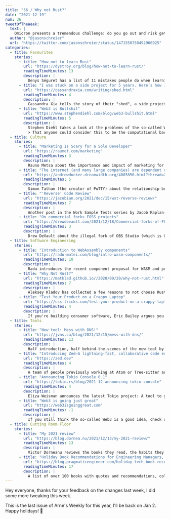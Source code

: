 ```yaml
---
title: "36 / Why not Rust?"
date: "2021-12-19"
num: 36
tweetOfTheWeek:
  text: |
    Omicron presents a tremendous challenge: do you go out and risk getting covid or stay on the internet and risk hearing people talk about NFTs
  author: "@jasonschreier"
  url: "https://twitter.com/jasonschreier/status/1471550750492966925"
categories:
  - title: Favourites
    stories:
      - title: "How not to learn Rust"
        url: "https://dystroy.org/blog/how-not-to-learn-rust/"
        readingTimeMinutes: 13
        description: |
          Denys Séguret has a list of 11 mistakes people do when learning Rust. I definitely did some of them and I wish I had something like this to guide me.
      - title: "I was stuck on a side project for 5 years. Here’s how I finished it."
        url: "https://cassandraxia.com/writing/shed.html"
        readingTimeMinutes: 4
        description: |
          Cassandra Xia tells the story of their "shed", a side project that consumed a big chunk of your life that you no longer enjoys. They also have a few points to watch out for and make "cake" instead.
      - title: "Web3 is Bullshit"
        url: "https://www.stephendiehl.com/blog/web3-bullshit.html"
        readingTimeMinutes: 5
        description: |
          Stephen Diehl takes a look at the problems of the so-called Web3 including compute, bandwidth and storage:
          > That anyone could consider this to be the computational backbone to the new global internet is beyond laughable.
  - title: Culture
    stories:
      - title: "Marketing Is Scary for a Solo Developer"
        url: "https://raumet.com/marketing"
        readingTimeMinutes: 3
        description: |
          Rauno Metsa about the importance and impact of marketing for solo developers and the fear of exposure.
      - title: "The internet (and many large companies) are dependent on software maintained by people in their spare time, for free. This may not be sustainable"
        url: "https://andrewducker.dreamwidth.org/4085856.html?thread=28352864#cmt28352864"
        readingTimeMinutes: 5
        description: |
          Simon Tatham (the creator of PuTTY) about the relationship between corporations and open-source maintainers and how he deals with this kind of pressure.
      - title: "'Reverse' Code Review"
        url: "https://jacobian.org/2021/dec/15/wst-reverse-review/"
        readingTimeMinutes: 7
        description: |
          Another post in the Work Sample Tests series by Jacob Kaplan-Moss discusses reverse code review, where the candidate reviews your code and in which cases this approach is useful.
      - title: "On commercial forks FOSS projects"
        url: "https://drewdevault.com/2021/12/18/Commercial-forks-of-FOSS-projects.html"
        readingTimeMinutes: 3
        description: |
          Drew DeVault about the illegal fork of OBS Studio (which is GPL-licensed) into TikTok streaming software (which is closed-source) and the general relationship of free software and corporations.
  - title: Software Engineering
    stories:
      - title: "Introduction to WebAssembly components"
        url: "https://radu-matei.com/blog/intro-wasm-components/"
        readingTimeMinutes: 10
        description: |
          Radu introduces the recent component proposal for WASM and provides a hands-on example with Rust and C++.
      - title: "Why Not Rust?"
        url: "https://matklad.github.io//2020/09/20/why-not-rust.html"
        readingTimeMinutes: 7
        description: |
          Aleksey Kladov has collected a few reasons to not choose Rust for a project.
      - title: "Test Your Product on a Crappy Laptop"
        url: "https://css-tricks.com/test-your-product-on-a-crappy-laptop/"
        readingTimeMinutes: 4
        description: |
          If you're building consumer software, Eric Bailey argues you should test it on a "craptop" to make sure it's accessible to these devices instead of testing on your high-end dev machine.
  - title: Tools
    stories:
      - title: "New tool: Mess with DNS!"
        url: "https://jvns.ca/blog/2021/12/15/mess-with-dns/"
        readingTimeMinutes: 13
        description: |
          Half introduction, half behind-the-scenes of the new tool by Julia Evans, [Mess with DNS](https://messwithdns.net), which helps newcomers discover the pitfalls and quirks of DNS resolution and caching.
      - title: "Introducing Zed—A lightning-fast, collaborative code editor written in Rust."
        url: "https://zed.dev"
        readingTimeMinutes: 4
        description: |
          A team of people previously working at Atom or Tree-sitter are building a native, efficient code editor with real-time collaboration and I'm hyped.
      - title: "Announcing Tokio Console 0.1"
        url: "https://tokio.rs/blog/2021-12-announcing-tokio-console"
        readingTimeMinutes: 4
        description: |
          Eliza Weisman announces the latest Tokio project: A tool to gain insight into the inner workings of async Rust code (think `top` but for your application). It even detects warnings and possible bugs!
      - title: "Web3 is going just great"
        url: "https://web3isgoinggreat.com"
        readingTimeMinutes: -1
        description: |
          If you still think the so-called Web3 is a good idea, check out this timeline-of-horrors by Molly White. And if you want a quick laugh, [someone already complained that they copied a JPEG](https://mobile.twitter.com/molly0xFFF/status/1471581442408812545).
  - title: Cutting Room Floor
    stories:
      - title: "My 2021 review"
        url: "https://blog.dornea.nu/2021/12/13/my-2021-review/"
        readingTimeMinutes: 13
        description: |
          Victor Dorneanu reviews the books they read, the habits they developed and the tools they used for productivity.
      - title: "Holiday Book Recommendations for Engineering Managers, Software Engineers and Product Managers"
        url: "https://blog.pragmaticengineer.com/holiday-tech-book-recommendations/"
        readingTimeMinutes: 17
        description: |
          A list of over 100 books with quotes and recommendations, collected by Gergely Orosz.
---
```


Hey everyone, thanks for your feedback on the changes last week, I did some more tweaking this week.

This is the last issue of Arne's Weekly for this year, I'll be back on Jan 2. Happy holidays! 🎅
